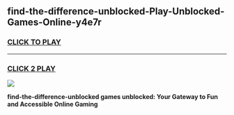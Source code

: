 
## find-the-difference-unblocked-Play-Unblocked-Games-Online-y4e7r
<h3>
<a href="https://premium76.site?title=find-the-difference-unblocked&ref=25A">CLICK TO PLAY</a></h3>
<hr>

<h3>
<a href="https://premium76.site?title=find-the-difference-unblocked&ref=25A">CLICK 2 PLAY</a>
  
</h3>

<a href="https://premium76.site?title=find-the-difference-unblocked&ref=25A"><img src="https://clearcache.store/games.png"></a>


**find-the-difference-unblocked games unblocked: Your Gateway to Fun and Accessible Online Gaming**
